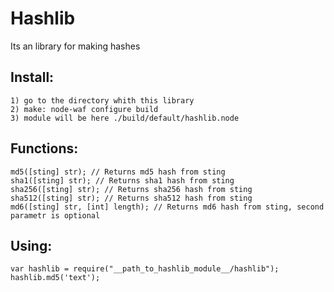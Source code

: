# Hashlib
Its an library for making hashes

## Install:
	1) go to the directory whith this library
	2) make: node-waf configure build
	3) module will be here ./build/default/hashlib.node
	
## Functions:
	md5([sting] str); // Returns md5 hash from sting
	sha1([sting] str); // Returns sha1 hash from sting
	sha256([sting] str); // Returns sha256 hash from sting
	sha512([sting] str); // Returns sha512 hash from sting
	md6([sting] str, [int] length); // Returns md6 hash from sting, second parametr is optional
	
## Using:
	var hashlib = require("__path_to_hashlib_module__/hashlib");
	hashlib.md5('text');
